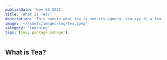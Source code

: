 ```yaml
---
publishDate: 'Nov 08 2022'
title: 'What is Tea?'
description: 'This covers what tea is and its agenda. tea.xyz is a feature-rich, delightful unified package manager that will revolutionize open-source development by providing creators and maintainers value for previously unpaid labor.'
image: '~/assets/images/log/tea.jpeg'
category: 'Learning'
tags: [tea, package manager]
---
```


## What is Tea?